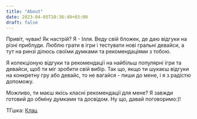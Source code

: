 ```yaml
---
title: "About"
date: 2023-04-05T10:36:49+03:00
draft: false
---
```



Привіт, чувак! Як настрій? Я - Ілля.  Веду свій бложек, де даю відгуки на різні приблуди. Люблю грати в ігри і тестувати нові гральні девайси, а тут на ринзі ділюсь своїми думками та рекомендаціями з тобою.

Я колекціоную відгуки та рекомендації на найбільш популярні ігри та девайси, щоб ти міг зробити свій вибір. Так що, якщо ти шукаєш відгуки на конкретну гру або девайс, то не вагайся - пиши до мене, і я з радістю допоможу.

Можливо, ти маєш якісь класні рекомендації для мене? Я завжди готовий до обміну думками та досвідом. Ну що, давай поговоримо:)!

ТГшка: [Клац](https://t.me/illiaborusov) 